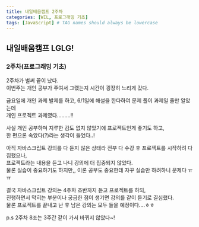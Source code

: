 ```yaml
---
title: 내일배움캠프 2주차
categories: [WIL, 프로그래밍 기초]
tags: [JavaScript] # TAG names should always be lowercase
---
```


## 내일배움캠프 LGLG!

### 2주차(프로그래밍 기초)

2주차가 벌써 끝이 났다.<br>
이번주는 개인 공부가 주여서 그랬는지 시간이 굉장히 느리게 갔다.<br>

금요일에 개인 과제 발제를 하고, 6/1일에 해설을 한다하여 문제 풀이 과제일 줄만 알았는데<br>
개인 프로젝트 과제였다.........!!

사실 개인 공부하며 지루한 감도 없지 않았기에 프로젝트인게 좋기도 하고,<br>
한 편으론 속았다(?)라는 생각이 들었다..!

아직 자바스크립트 강의를 다 듣지 않은 상태라 전부 다 수강 후 프로젝트를 시작하려 다짐했으나,<br>
프로젝트라는 내용을 듣고 나니 강의에 더 집중되지 않았다.<br>
물론 실습이 중요하기도 하지만,, 이론 공부도 중요한데 자꾸 실습만 하려하니 문제다 ㅠㅠ

결국 자바스크립트 강의는 4주차 초반까지 듣고 프로젝트를 하되,<br>
진행하면서 막히는 부분이나 궁금한 점이 생기면 강의를 같이 듣기로 결심했다.<br>
물론 프로젝트를 끝내고 난 후 남은 강의는 모두 들을 예정이다....ㅎㅎ<br>

p.s 2주차 8조는 3주간 같이 가서 바뀌지 않았다~!
